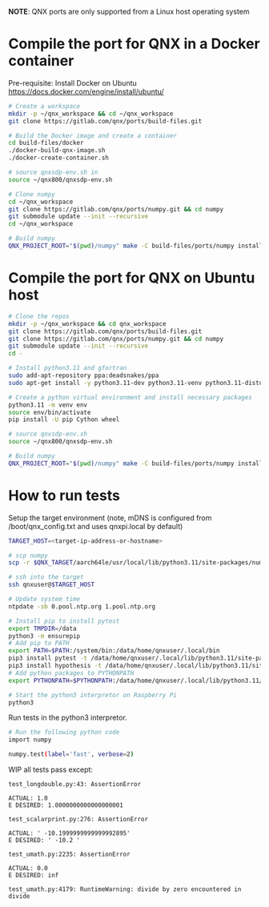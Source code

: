 **NOTE**: QNX ports are only supported from a Linux host operating system

# Compile the port for QNX in a Docker container

Pre-requisite: Install Docker on Ubuntu https://docs.docker.com/engine/install/ubuntu/
```bash
# Create a workspace
mkdir -p ~/qnx_workspace && cd ~/qnx_workspace
git clone https://gitlab.com/qnx/ports/build-files.git

# Build the Docker image and create a container
cd build-files/docker
./docker-build-qnx-image.sh
./docker-create-container.sh

# source qnxsdp-env.sh in
source ~/qnx800/qnxsdp-env.sh

# Clone numpy
cd ~/qnx_workspace
git clone https://gitlab.com/qnx/ports/numpy.git && cd numpy
git submodule update --init --recursive
cd ~/qnx_workspace

# Build numpy
QNX_PROJECT_ROOT="$(pwd)/numpy" make -C build-files/ports/numpy install -j$(nproc)
```

# Compile the port for QNX on Ubuntu host
```bash
# Clone the repos
mkdir -p ~/qnx_workspace && cd qnx_workspace
git clone https://gitlab.com/qnx/ports/build-files.git
git clone https://gitlab.com/qnx/ports/numpy.git && cd numpy
git submodule update --init --recursive
cd -

# Install python3.11 and gfortran
sudo add-apt-repository ppa:deadsnakes/ppa
sudo apt-get install -y python3.11-dev python3.11-venv python3.11-distutils software-properties-common gfortran

# Create a python virtual environment and install necessary packages
python3.11 -m venv env
source env/bin/activate
pip install -U pip Cython wheel

# source qnxsdp-env.sh
source ~/qnx800/qnxsdp-env.sh

# Build numpy
QNX_PROJECT_ROOT="$(pwd)/numpy" make -C build-files/ports/numpy install -j$(nproc)
```

# How to run tests

Setup the target environment (note, mDNS is configured from
/boot/qnx_config.txt and uses qnxpi.local by default)
```bash
TARGET_HOST=<target-ip-address-or-hostname>

# scp numpy
scp -r $QNX_TARGET/aarch64le/usr/local/lib/python3.11/site-packages/numpy qnxuser@$TARGET_HOST:/data/home/qnxuser/numpy

```

```bash
# ssh into the target
ssh qnxuser@$TARGET_HOST

# Update system time
ntpdate -sb 0.pool.ntp.org 1.pool.ntp.org

# Install pip to install pytest
export TMPDIR=/data
python3 -m ensurepip
# Add pip to PATH
export PATH=$PATH:/system/bin:/data/home/qnxuser/.local/bin
pip3 install pytest -t /data/home/qnxuser/.local/lib/python3.11/site-packages/
pip3 install hypothesis -t /data/home/qnxuser/.local/lib/python3.11/site-packages/
# Add python packages to PYTHONPATH
export PYTHONPATH=$PYTHONPATH:/data/home/qnxuser/.local/lib/python3.11/site-packages/:/data/home/qnxuser/

# Start the python3 interpretor on Raspberry Pi
python3
```

Run tests in the python3 interpretor.
```bash
# Run the following python code
import numpy

numpy.test(label='fast', verbose=2)
```

WIP all tests pass except:
```console
test_longdouble.py:43: AssertionError

ACTUAL: 1.0
E DESIRED: 1.0000000000000000001

test_scalarprint.py:276: AssertionError

ACTUAL: ' -10.1999999999999992895'
E DESIRED: ' -10.2 '

test_umath.py:2235: AssertionError

ACTUAL: 0.0
E DESIRED: inf

test_umath.py:4179: RuntimeWarning: divide by zero encountered in divide
```
